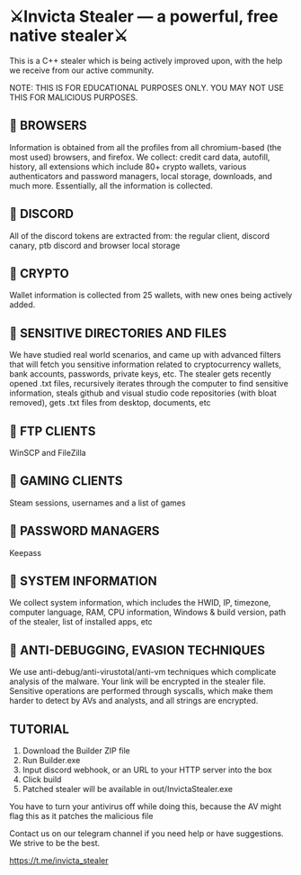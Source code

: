 # ⚔️Invicta Stealer — a powerful, free native stealer⚔️

This is a C++ stealer which is being actively improved upon, with the help we receive from our active community.

NOTE: THIS IS FOR EDUCATIONAL PURPOSES ONLY. YOU MAY NOT USE THIS FOR MALICIOUS PURPOSES.

## 📁 BROWSERS
Information is obtained from all the profiles from all chromium-based (the most used) browsers, and firefox.
We collect: credit card data, autofill, history, all extensions which include 80+ crypto wallets, various authenticators and password managers, local storage, downloads, and much more. Essentially, all the information is collected.

## 📁 DISCORD
All of the discord tokens are extracted from: the regular client, discord canary, ptb discord and browser local storage 

## 📁 CRYPTO
Wallet information is collected from 25 wallets, with new ones being actively added.

## 📁 SENSITIVE DIRECTORIES AND FILES
We have studied real world scenarios, and came up with advanced filters that will fetch you sensitive information related to cryptocurrency wallets, bank accounts, passwords, private keys, etc.
The stealer gets recently opened .txt files, recursively iterates through the computer to find sensitive information, steals github and visual studio code repositories (with bloat removed), gets .txt files from desktop, documents, etc

## 📁 FTP CLIENTS
WinSCP and FileZilla

## 📁 GAMING CLIENTS
Steam sessions, usernames and a list of games

## 📁 PASSWORD MANAGERS
Keepass

## 📁 SYSTEM INFORMATION
We collect system information, which includes the HWID, IP, timezone, computer language, RAM, CPU information, Windows & build version, path of the stealer, list of installed apps, etc

## 📁 ANTI-DEBUGGING, EVASION TECHNIQUES
We use anti-debug/anti-virustotal/anti-vm techniques which complicate analysis of the malware. Your link will be encrypted in the stealer file.
Sensitive operations are performed through syscalls, which make them harder to detect by AVs and analysts, and all strings are encrypted.

## TUTORIAL

1. Download the Builder ZIP file
2. Run Builder.exe
3. Input discord webhook, or an URL to your HTTP server into the box
4. Click build
5. Patched stealer will be available in out/InvictaStealer.exe

You have to turn your antivirus off while doing this, because the AV might flag this as it patches the malicious file

Contact us on our telegram channel if you need help or have suggestions. We strive to be the best.

https://t.me/invicta_stealer

